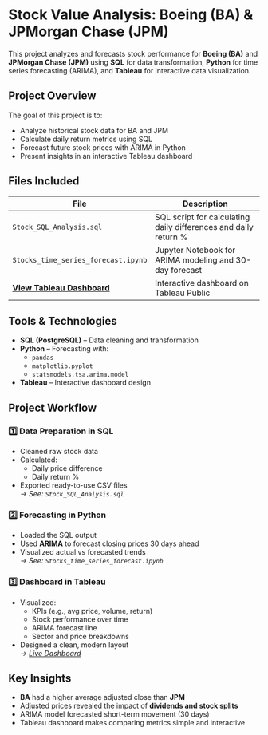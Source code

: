 # Stock Value Analysis: Boeing (BA) & JPMorgan Chase (JPM)

This project analyzes and forecasts stock performance for **Boeing (BA)** and **JPMorgan Chase (JPM)** using **SQL** for data transformation, **Python** for time series forecasting (ARIMA), and **Tableau** for interactive data visualization.


## **Project Overview**

The goal of this project is to:
- Analyze historical stock data for BA and JPM
- Calculate daily return metrics using SQL
- Forecast future stock prices with ARIMA in Python
- Present insights in an interactive Tableau dashboard



## **Files Included**

| File | Description |
|------|-------------|
| `Stock_SQL_Analysis.sql` | SQL script for calculating daily differences and daily return % |
| `Stocks_time_series_forecast.ipynb` | Jupyter Notebook for ARIMA modeling and 30-day forecast |
| **[View Tableau Dashboard]([https://public.tableau.com/views/Book1_17455009990720/StockValueAnalysisBAandJPM?:language=en-US&publish=yes&:sid=&:redirect=auth&:display_count=n&:origin=viz_share_link](https://public.tableau.com/views/StockValueAnalysisBAvsJPM/StockValueAnalysisBAandJPM?:language=en-US&:sid=&:redirect=auth&:display_count=n&:origin=viz_share_link))** | Interactive dashboard on Tableau Public |



## **Tools & Technologies**

- **SQL (PostgreSQL)** – Data cleaning and transformation
- **Python** – Forecasting with:
  - `pandas`
  - `matplotlib.pyplot`
  - `statsmodels.tsa.arima.model`
- **Tableau** – Interactive dashboard design



## **Project Workflow**

### 1️⃣ **Data Preparation in SQL**
- Cleaned raw stock data
- Calculated:
  - Daily price difference
  - Daily return %
- Exported ready-to-use CSV files  
*→ See: `Stock_SQL_Analysis.sql`*

### 2️⃣ **Forecasting in Python**
- Loaded the SQL output
- Used **ARIMA** to forecast closing prices 30 days ahead
- Visualized actual vs forecasted trends  
*→ See: `Stocks_time_series_forecast.ipynb`*

### 3️⃣ **Dashboard in Tableau**
- Visualized:
  - KPIs (e.g., avg price, volume, return)
  - Stock performance over time
  - ARIMA forecast line
  - Sector and price breakdowns
- Designed a clean, modern layout  
*→ [Live Dashboard]([https://public.tableau.com/views/Book1_17455009990720/StockValueAnalysisBAandJPM?:language=en-US&publish=yes&:sid=&:redirect=auth&:display_count=n&:origin=viz_share_link](https://public.tableau.com/views/StockValueAnalysisBAvsJPM/StockValueAnalysisBAandJPM?:language=en-US&:sid=&:redirect=auth&:display_count=n&:origin=viz_share_link))*



## **Key Insights**

- **BA** had a higher average adjusted close than **JPM**
- Adjusted prices revealed the impact of **dividends and stock splits**
- ARIMA model forecasted short-term movement (30 days)
- Tableau dashboard makes comparing metrics simple and interactive
